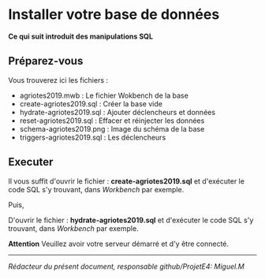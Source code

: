 # Installer votre base de données #

__Ce qui suit introduit des manipulations SQL__

## Préparez-vous ##
Vous trouverez ici les fichiers :
 * agriotes2019.mwb : Le fichier Wokbench de la base
 * create-agriotes2019.sql : Créer la base vide
 * hydrate-agriotes2019.sql : Ajouter déclencheurs et données
 * reset-agriotes2019.sql : Effacer et réinjecter les données
 * schema-agriotes2019.png : Image du schéma de la base
 * triggers-agriotes2019.sql : Les déclencheurs
 
 ## Executer ##
 Il vous suffit d'ouvrir le fichier : **create-agriotes2019.sql**
 et d'exécuter le code SQL s'y trouvant, dans *Workbench* par exemple.
 
 Puis,
 
 D'ouvrir le fichier : **hydrate-agriotes2019.sql**
 et d'exécuter le code SQL s'y trouvant, dans *Workbench* par exemple.

**Attention**
Veuillez avoir votre serveur démarré et d'y être connecté.

-----
*Rédacteur du présent document, responsable github/ProjetE4: Miguel.M*
